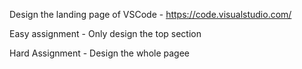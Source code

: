 
Design the landing page of VSCode - https://code.visualstudio.com/

Easy assignment - Only design the top section

Hard Assignment - Design the whole pagee
